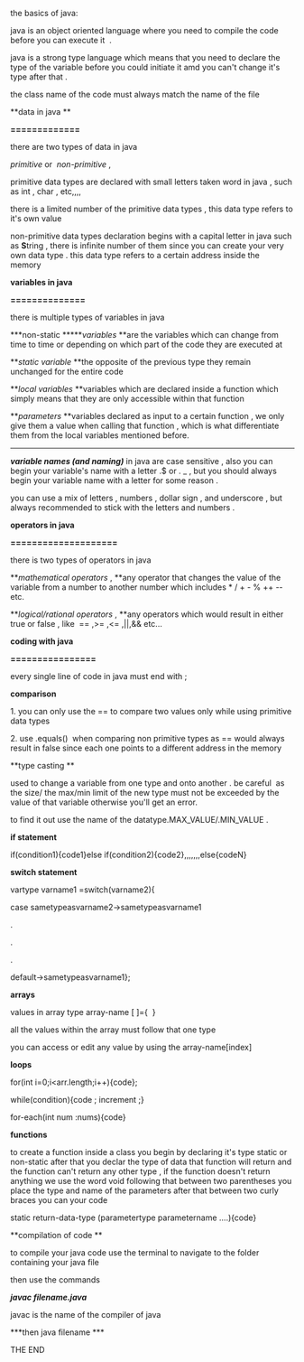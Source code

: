 the basics of java:

java is an object oriented language where you need to compile the code before you can execute it  .

java is a strong type language which means that you need to declare the type of the variable before you could initiate it amd you can't change it's type after that .

the class name of the code must always match the name of the file 

**data in java **

**=============**

there are two types of data in java

*primitive* or  *non-primitive* ,

primitive data types are declared with small letters taken word in java , such as int , char , etc,,,,

there is a limited number of the primitive data types , this data type refers to it's own value 

non-primitive data types declaration begins with a capital letter in java such as **S**tring , there is infinite number of them since you can create your very own data type . this data type refers to a certain address inside the memory 

**variables in java**

**==============**

there is multiple types of variables in java 

***non-static ******variables* **are the variables which can change from time to time or depending on which part of the code they are executed at

***static variable* **the opposite of the previous type they remain unchanged for the entire code 

***local variables* **variables which are declared inside a function which simply means that they are only accessible within that function

***parameters* **variables declared as input to a certain function , we only give them a value when calling that function , which is what differentiate them from the local variables mentioned before.

-----------

***variable names (and naming)*** in java are case sensitive , also you can begin your variable's name with a letter .$ or . _ , but you should always begin your variable name with a letter for some reason .

you can use a mix of letters , numbers , dollar sign , and underscore , but always recommended to stick with the letters and numbers .

**operators in java**

**====================**

there is two types of operators in java 

***mathematical operators* , **any operator that changes the value of the variable from a number to another number which includes * / + - % ++ -- etc.

***logical/rational operators* , **any operators which would result in either true or false , like  == ,>= ,<= ,||,&& etc...

**coding with java**

**================**

every single line of code in java must end with ;

**comparison**

1\. you can only use the == to compare two values only while using primitive data types

2\. use .equals()  when comparing non primitive types as == would always result in false since each one points to a different address in the memory

**type casting **

used to change a variable from one type and onto another . be careful  as the size/ the max/min limit of the new type must not be exceeded by the value of that variable otherwise you'll get an error.

to find it out use the name of the datatype.MAX_VALUE/.MIN_VALUE .

**if statement**

if(condition1){code1}else if(condition2){code2},,,,,,,else{codeN}

**switch statement**

vartype varname1 =switch(varname2){

case sametypeasvarname2->sametypeasvarname1

.

.

.

default->sametypeasvarname1};

**arrays**

values in array type array-name [ ]={  }

all the values within the array must follow that one type

you can access or edit any value by using the array-name[index]

**loops**

for(int i=0;i<arr.length;i++){code};

while(condition){code ; increment ;}

for-each(int num :nums){code}

**functions**

to create a function inside a class you begin by declaring it's type static or non-static after that you declar the type of data that function will return and the function can't return any other type , if the function doesn't return anything we use the word void following that between two parentheses you place the type and name of the parameters after that between two curly braces you can your code 

static return-data-type (parametertype parametername ....){code} 

**compilation of code **

to compile your java code use the terminal to navigate to the folder containing your java file

then use the commands

***javac filename.java***

javac is the name of the compiler of java

***then java filename ***

THE END